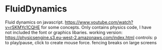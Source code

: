 # FluidDynamics
Fluid dynamics on javascript.
https://www.youtube.com/watch?v=rSKMYc1CQHE for some concepts.
Only contains physics code, I have not included the font or graphics libaries.
working version: https://physicsengine.s3.eu-west-2.amazonaws.com/index.html  controls: p to play/pause, click to create mouse force. fencing breaks on large screens
